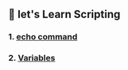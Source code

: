 ## 🚀 let's Learn Scripting 


### 1. [echo command](https://github.com/pranav278/Scripting-/blob/main/echo.md)

### 2. [Variables](https://github.com/pranav278/Scripting-/blob/main/Variables.md)

